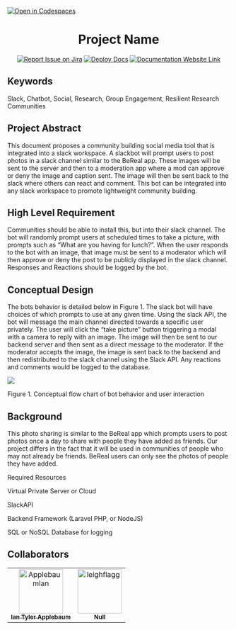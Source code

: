 [![Open in Codespaces](https://classroom.github.com/assets/launch-codespace-7f7980b617ed060a017424585567c406b6ee15c891e84e1186181d67ecf80aa0.svg)](https://classroom.github.com/open-in-codespaces?assignment_repo_id=11810429)
<div align="center">

# Project Name
[![Report Issue on Jira](https://img.shields.io/badge/Report%20Issues-Jira-0052CC?style=flat&logo=jira-software)](https://temple-cis-projects-in-cs.atlassian.net/jira/software/c/projects/DT/issues)
[![Deploy Docs](https://github.com/ApplebaumIan/tu-cis-4398-docs-template/actions/workflows/deploy.yml/badge.svg)](https://github.com/ApplebaumIan/tu-cis-4398-docs-template/actions/workflows/deploy.yml)
[![Documentation Website Link](https://img.shields.io/badge/-Documentation%20Website-brightgreen)](https://applebaumian.github.io/tu-cis-4398-docs-template/)


</div>


## Keywords
Slack, Chatbot, Social, Research, Group Engagement, Resilient Research Communities

## Project Abstract

This document proposes a community building social media tool that is integrated into a slack workspace. A slackbot will prompt users to post photos in a slack channel similar to the BeReal app. These images will be sent to the server and then to a moderation app where a mod can approve or deny the image and caption sent. The image will then be sent back to the slack where others can react and comment. This bot can be integrated into any slack workspace to promote lightweight community building.

## High Level Requirement

Communities should be able to install this, but into their slack channel. The bot will randomly prompt users at scheduled times to take a picture, with prompts such as “What are you having for lunch?”. When the user responds to the bot with an image, that image must be sent to a moderator which will then approve or deny the post to be publicly displayed in the slack channel. Responses and Reactions should be logged by the bot. 

## Conceptual Design

The bots behavior is detailed below in Figure 1. The slack bot will have choices of which prompts to use at any given time. Using the slack API, the bot will message the main channel directed towards a specific user privately. The user will click the “take picture” button triggering a modal with a camera to reply with an image. The image will then be sent to our backend server and then sent as a direct message to the moderator. If the moderator accepts the image, the image is sent back to the backend and then redistributed to the slack channel using the Slack API. Any reactions and comments would be logged to the database. 

<img src="https://temple-cis-projects-in-cs.atlassian.net/jira/software/c/projects/CF2/boards/48/backlog?view=detail&selectedIssue=CF2-79&issueLimit=100&selectedEpic=CF2-1"/>

Figure 1. Conceptual flow chart of bot behavior and user interaction

## Background

This photo sharing is similar to the BeReal app which prompts users to post photos once a day to share with people they have added as friends. Our project differs in the fact that it will be used in communities of people who may not already be friends. BeReal users can only see the photos of people they have added.

Required Resources

Virtual Private Server or Cloud

SlackAPI

Backend Framework (Laravel PHP, or NodeJS)

SQL or NoSQL Database for logging

## Collaborators

[//]: # ( readme: collaborators -start )
<table>
<tr>
    <td align="center">
        <a href="https://github.com/ApplebaumIan">
            <img src="https://avatars.githubusercontent.com/u/9451941?v=4" width="100;" alt="ApplebaumIan"/>
            <br />
            <sub><b>Ian Tyler Applebaum</b></sub>
        </a>
    </td>
    <td align="center">
        <a href="https://github.com/leighflagg">
            <img src="https://avatars.githubusercontent.com/u/77810293?v=4" width="100;" alt="leighflagg"/>
            <br />
            <sub><b>Null</b></sub>
        </a>
    </td></tr>
</table>

[//]: # ( readme: collaborators -end )
